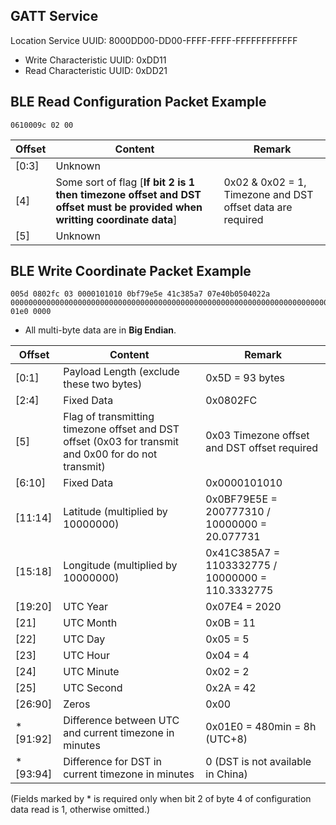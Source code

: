 ## GATT Service

Location Service UUID: 8000DD00-DD00-FFFF-FFFF-FFFFFFFFFFFF

  - Write Characteristic UUID: 0xDD11
  - Read Characteristic UUID: 0xDD21
  
## BLE Read Configuration Packet Example
    0610009c 02 00

|Offset|Content|Remark|
|-|-|-|
|[0:3]|Unknown||
|[4]|Some sort of flag [**If bit 2 is 1 then timezone offset and DST offset must be provided when writting coordinate data**]|0x02 & 0x02 = 1, Timezone and DST offset data are required|
|[5]|Unknown||

## BLE Write Coordinate Packet Example

    005d 0802fc 03 0000101010 0bf79e5e 41c385a7 07e40b0504022a 0000000000000000000000000000000000000000000000000000000000000000000000000000000000000000000000000000000000000000000000000000000000 01e0 0000

* All multi-byte data are in **Big Endian**.

|Offset|Content|Remark|
|-|-|-|
|[0:1]|Payload Length (exclude these two bytes)|0x5D = 93 bytes|
|[2:4]|Fixed Data|0x0802FC|
|[5]|Flag of transmitting timezone offset and DST offset (0x03 for transmit and 0x00 for do not transmit)|0x03 Timezone offset and DST offset required|
|[6:10]|Fixed Data|0x0000101010|
|[11:14]|Latitude (multiplied by 10000000)|0x0BF79E5E = 200777310 / 10000000 = 20.077731|
|[15:18]|Longitude (multiplied by 10000000)|0x41C385A7 = 1103332775 / 10000000 = 110.3332775|
|[19:20]|UTC Year|0x07E4 = 2020|
|[21]|UTC Month|0x0B = 11|
|[22]|UTC Day|0x05 = 5|
|[23]|UTC Hour|0x04 = 4|
|[24]|UTC Minute|0x02 = 2|
|[25]|UTC Second|0x2A = 42|
|[26:90]|Zeros|0x00|
|\*[91:92]|Difference between UTC and current timezone in minutes| 0x01E0 = 480min = 8h (UTC+8)|
|\*[93:94]|Difference for DST in current timezone in minutes|0 (DST is not available in China)|

(Fields marked by \* is required only when bit 2 of byte 4 of configuration data read is 1, otherwise omitted.)
